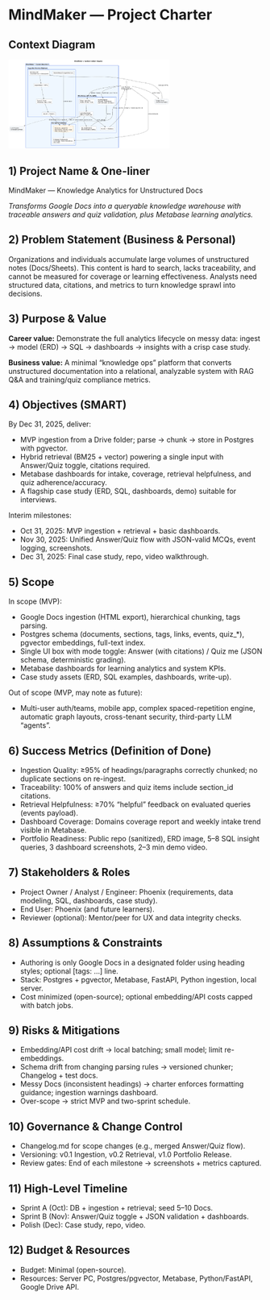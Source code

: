 # MindMaker — Project Charter
## Context Diagram
<a href="docs/diagrams/export/01-context.svg">
  <img src="docs/diagrams/export/01-context.png" alt="MindMaker Context Diagram" width="320">
</a>

## 1) Project Name & One-liner
MindMaker — Knowledge Analytics for Unstructured Docs

*Transforms Google Docs into a queryable knowledge warehouse with traceable answers and quiz validation, plus Metabase learning analytics.*
## 2) Problem Statement (Business & Personal)
Organizations and individuals accumulate large volumes of unstructured notes (Docs/Sheets).
This content is hard to search, lacks traceability, and cannot be measured for coverage or learning effectiveness.
Analysts need structured data, citations, and metrics to turn knowledge sprawl into decisions.
## 3) Purpose & Value
**Career value:** Demonstrate the full analytics lifecycle on messy data: ingest → model (ERD) → SQL → dashboards → insights with a crisp case study.

**Business value:** A minimal “knowledge ops” platform that converts unstructured documentation into a relational, analyzable system with RAG Q&A and training/quiz compliance metrics.
## 4) Objectives (SMART)
By Dec 31, 2025, deliver:
- MVP ingestion from a Drive folder; parse → chunk → store in Postgres with pgvector.
- Hybrid retrieval (BM25 + vector) powering a single input with Answer/Quiz toggle, citations required.
- Metabase dashboards for intake, coverage, retrieval helpfulness, and quiz adherence/accuracy.
- A flagship case study (ERD, SQL, dashboards, demo) suitable for interviews.

Interim milestones:
- Oct 31, 2025: MVP ingestion + retrieval + basic dashboards.
- Nov 30, 2025: Unified Answer/Quiz flow with JSON-valid MCQs, event logging, screenshots.
- Dec 31, 2025: Final case study, repo, video walkthrough.
## 5) Scope
In scope (MVP):
- Google Docs ingestion (HTML export), hierarchical chunking, tags parsing.
- Postgres schema (documents, sections, tags, links, events, quiz_*), pgvector embeddings, full-text index.
- Single UI box with mode toggle: Answer (with citations) / Quiz me (JSON schema, deterministic grading).
- Metabase dashboards for learning analytics and system KPIs.
- Case study assets (ERD, SQL examples, dashboards, write-up).

Out of scope (MVP, may note as future):
- Multi-user auth/teams, mobile app, complex spaced-repetition engine, automatic graph layouts, cross-tenant security, third-party LLM “agents”.
## 6) Success Metrics (Definition of Done)
- Ingestion Quality: ≥95% of headings/paragraphs correctly chunked; no duplicate sections on re-ingest.
- Traceability: 100% of answers and quiz items include section_id citations.
- Retrieval Helpfulness: ≥70% “helpful” feedback on evaluated queries (events payload).
- Dashboard Coverage: Domains coverage report and weekly intake trend visible in Metabase.
- Portfolio Readiness: Public repo (sanitized), ERD image, 5–8 SQL insight queries, 3 dashboard screenshots, 2–3 min demo video.
## 7) Stakeholders & Roles
- Project Owner / Analyst / Engineer: Phoenix (requirements, data modeling, SQL, dashboards, case study).
- End User: Phoenix (and future learners).
- Reviewer (optional): Mentor/peer for UX and data integrity checks.
## 8) Assumptions & Constraints
- Authoring is only Google Docs in a designated folder using heading styles; optional [tags: …] line.
- Stack: Postgres + pgvector, Metabase, FastAPI, Python ingestion, local server.
- Cost minimized (open-source); optional embedding/API costs capped with batch jobs.
## 9) Risks & Mitigations
- Embedding/API cost drift → local batching; small model; limit re-embeddings.
- Schema drift from changing parsing rules → versioned chunker; Changelog + test docs.
- Messy Docs (inconsistent headings) → charter enforces formatting guidance; ingestion warnings dashboard.
- Over-scope → strict MVP and two-sprint schedule.
## 10) Governance & Change Control
- Changelog.md for scope changes (e.g., merged Answer/Quiz flow).
- Versioning: v0.1 Ingestion, v0.2 Retrieval, v1.0 Portfolio Release.
- Review gates: End of each milestone → screenshots + metrics captured.
## 11) High-Level Timeline
- Sprint A (Oct): DB + ingestion + retrieval; seed 5–10 Docs.
- Sprint B (Nov): Answer/Quiz toggle + JSON validation + dashboards.
- Polish (Dec): Case study, repo, video.
## 12) Budget & Resources
- Budget: Minimal (open-source).
- Resources: Server PC, Postgres/pgvector, Metabase, Python/FastAPI, Google Drive API.
